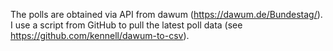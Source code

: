 The polls are obtained via API from dawum (https://dawum.de/Bundestag/). I use a script from GitHub to pull the latest poll data (see https://github.com/kennell/dawum-to-csv).
